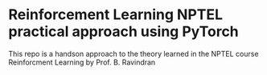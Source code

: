 # Reinforcement Learning NPTEL practical approach using PyTorch

This repo is a handson approach to the theory learned in the NPTEL course Reinforcment Learning by Prof. B. Ravindran

